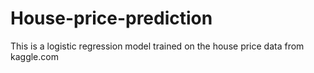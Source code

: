 # House-price-prediction

This is a logistic regression model trained on the house price data from kaggle.com<br>
